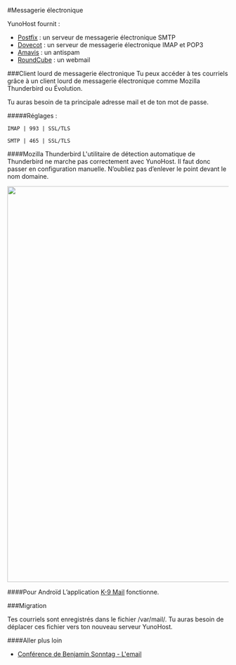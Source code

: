 #Messagerie électronique

YunoHost fournit :
* [Postfix](http://www.postfix.org/) : un serveur de messagerie électronique SMTP
* [Dovecot](http://www.dovecot.org/) : un serveur de messagerie électronique IMAP et POP3
* [Amavis](http://amavis.org/) : un antispam
* [RoundCube](/apps) : un webmail

###Client lourd de messagerie électronique
Tu peux accéder à tes courriels grâce à un client lourd de messagerie électronique comme Mozilla Thunderbird ou Évolution.

Tu auras besoin de ta principale adresse mail et de ton mot de passe.

#####Réglages :

`IMAP | 993 | SSL/TLS`

`SMTP | 465 | SSL/TLS`

####Mozilla Thunderbird
L'utilitaire de détection automatique de Thunderbird ne marche pas correctement avec YunoHost. Il faut donc passer en configuration manuelle. N’oubliez pas d’enlever le point devant le nom domaine.

<img src="https://yunohost.org/images/Thunderbird-conf.png" width=900>

####Pour Androïd
L’application [K-9 Mail](https://github.com/k9mail) fonctionne.

###Migration

Tes courriels sont enregistrés dans le fichier /var/mail/.
Tu auras besoin de déplacer ces fichier vers ton nouveau serveur YunoHost.

####Aller plus loin

* [Conférence de Benjamin Sonntag - L'email](http://www.iletaitunefoisinternet.fr/lemail-par-benjamin-sonntag/)
